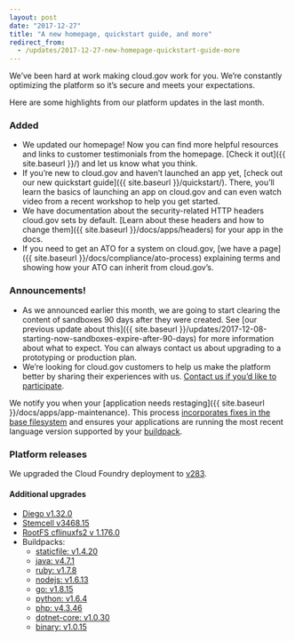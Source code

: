 ```yaml
---
layout: post
date: "2017-12-27"
title: "A new homepage, quickstart guide, and more"
redirect_from:
  - /updates/2017-12-27-new-homepage-quickstart-guide-more
---
```


We’ve been hard at work making cloud.gov work for you. We’re constantly optimizing the platform so it’s secure and meets your expectations.

Here are some highlights from our platform updates in the last month.

### Added

* We updated our homepage! Now you can find more helpful resources and links to customer testimonials from the homepage. [Check it out]({{ site.baseurl }}/) and let us know what you think.
* If you’re new to cloud.gov and haven’t launched an app yet, [check out our new quickstart guide]({{ site.baseurl }}/quickstart/). There, you’ll learn the basics of launching an app on cloud.gov and can even watch video from a recent workshop to help you get started.
* We have documentation about the security-related HTTP headers cloud.gov sets by default. [Learn about these headers and how to change them]({{ site.baseurl }}/docs/apps/headers) for your app in the docs.
* If you need to get an ATO for a system on cloud.gov, [we have a page]({{ site.baseurl }}/docs/compliance/ato-process) explaining terms and showing how your ATO can inherit from cloud.gov’s.

### Announcements!

* As we announced earlier this month, we are going to start clearing the content of sandboxes 90 days after they were created. See [our previous update about this]({{ site.baseurl }}/updates/2017-12-08-starting-now-sandboxes-expire-after-90-days) for more information about what to expect. You can always contact us about upgrading to a prototyping or production plan.
* We’re looking for cloud.gov customers to help us make the platform better by sharing their experiences with us. [Contact us if you’d like to participate](mailto:inquiries@cloud.gov).

We notify you when your [application needs restaging]({{ site.baseurl }}/docs/apps/app-maintenance). This process [incorporates fixes in the base filesystem](https://docs.cloudfoundry.org/devguide/deploy-apps/stacks.html#cli-commands) and ensures your applications are running the most recent language version supported by your [buildpack](https://docs.cloudfoundry.org/buildpacks/).

### Platform releases
We upgraded the Cloud Foundry deployment to [v283](https://github.com/cloudfoundry/cf-release/releases/tag/v283).

#### Additional upgrades
* [Diego v1.32.0](https://github.com/cloudfoundry/diego-release/releases/tag/v1.32.0)
* [Stemcell v3468.15](https://bosh.io/stemcells/bosh-aws-xen-hvm-ubuntu-trusty-go_agent)
* [RootFS cflinuxfs2 v 1.176.0](https://github.com/cloudfoundry/stacks/releases/tag/1.176.0)
* Buildpacks:
  * [staticfile: v1.4.20](https://github.com/cloudfoundry/staticfile-buildpack/releases/tag/v1.4.20)
  * [java: v4.7.1](https://github.com/cloudfoundry/java-buildpack/releases/tag/v4.7.1)
  * [ruby: v1.7.8](https://github.com/cloudfoundry/ruby-buildpack/releases/tag/v1.7.8)
  * [nodejs: v1.6.13](https://github.com/cloudfoundry/nodejs-buildpack/releases/tag/v1.6.13)
  * [go: v1.8.15](https://github.com/cloudfoundry/go-buildpack/releases/tag/v1.8.15)
  * [python: v1.6.4](https://github.com/cloudfoundry/python-buildpack/releases/tag/v1.6.4)
  * [php: v4.3.46](https://github.com/cloudfoundry/php-buildpack/releases/tag/v4.3.46)
  * [dotnet-core: v1.0.30](https://github.com/cloudfoundry/dotnet-core-buildpack/releases/tag/v1.0.30)
  * [binary: v1.0.15](https://github.com/cloudfoundry/binary-buildpack/releases/tag/v1.0.15)
